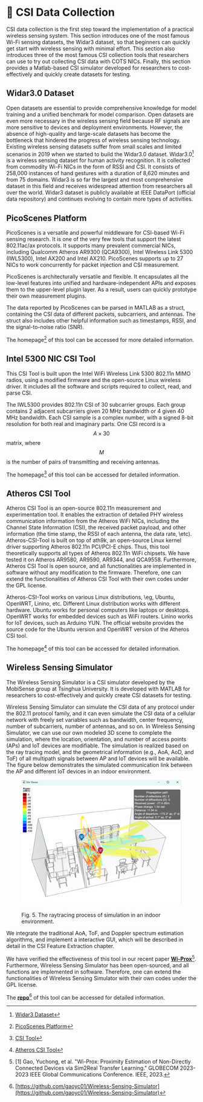 # 📶 CSI Data Collection

CSI data collection is the first step toward the implementation of a practical wireless sensing system. This section introduces one of the most famous Wi-Fi sensing datasets, the Widar3 dataset, so that beginners can quickly get start with wireless sensing with minimal effort. This section also introduces three of the most famous CSI collection tools that researchers can use to try out collecting CSI data with COTS NICs. Finally, this section provides a Matlab-based CSI simulator developed for researchers to cost-effectively and quickly create datasets for testing.

## Widar3.0 Dataset

Open datasets are essential to provide comprehensive knowledge for model training and a unified benchmark for model comparison. Open datasets are even more necessary in the wireless sensing field because RF signals are more sensitive to devices and deployment environments. However, the absence of high-quality and large-scale datasets has become the bottleneck that hindered the progress of wireless sensing technology. Existing wireless sensing datasets suffer from small scales and limited scenarios in 2019 when we started to build the Widar3.0 dataset. Widar3.0[^1] is a wireless sensing dataset for human activity recognition. It is collected from commodity Wi-Fi NICs in the form of RSSI and CSI. It consists of 258,000 instances of hand gestures with a duration of 8,620 minutes and from 75 domains. Widar3 is so far the largest and most comprehensive dataset in this field and receives widespread attention from researchers all over the world. Widar3 dataset is publicly available at IEEE DataPort (official data repository) and continues evolving to contain more types of activities.

## PicoScenes Platform

PicoScenes is a versatile and powerful middleware for CSI-based Wi-Fi sensing research. It is one of the very few tools that support the latest 802.11ac/ax protocols. It supports many prevalent commercial NICs, including Qualcomm Atheros AR9300 (QCA9300), Intel Wireless Link 5300 (IWL5300), Intel AX200 and Intel AX210. PicoScenes supports up to 27 NICs to work concurrently for packet injection and CSI measurement.

PicoScenes is architecturally versatile and flexible. It encapsulates all the low-level features into unified and hardware-independent APIs and exposes them to the upper-level plugin layer. As a result, users can quickly prototype their own measurement plugins.

The data reported by PicoScenes can be parsed in MATLAB as a struct, containing the CSI data of different packets, subcarriers, and antennas. The struct also includes other helpful information such as timestamps, RSSI, and the signal-to-noise ratio (SNR).

The homepage[^2] of this tool can be accessed for more detailed information.

## Intel 5300 NIC CSI Tool

This CSI Tool is built upon the Intel WiFi Wireless Link 5300 802.11n MIMO radios, using a modified firmware and the open-source Linux wireless driver. It includes all the software and scripts required to collect, read, and parse CSI.

The IWL5300 provides 802.11n CSI of 30 subcarrier groups. Each group contains 2 adjacent subcarriers given 20 MHz bandwidth or 4 given 40 MHz bandwidth. Each CSI sample is a complex number, with a signed 8-bit resolution for both real and imaginary parts. One CSI record is a $$A \times 30$$ matrix, where $$M$$ is the number of pairs of transmitting and receiving antennas.

The homepage[^3] of this tool can be accessed for detailed information.

## Atheros CSI Tool

Atheros CSI Tool is an open-source 802.11n measurement and experimentation tool. It enables the extraction of detailed PHY wireless communication information from the Atheros WiFi NICs, including the Channel State Information (CSI), the received packet payload, and other information (the time stamp, the RSSI of each antenna, the data rate, \etc). Atheros-CSI-Tool is built on top of ath9k, an open-source Linux kernel driver supporting Atheros 802.11n PCI/PCI-E chips. Thus, this tool theoretically supports all types of Atheros 802.11n WiFi chipsets. We have tested it on Atheros AR9580, AR9590, AR9344, and QCA9558. Furthermore, Atheros CSI Tool is open source, and all functionalities are implemented in software without any modification to the firmware. Therefore, one can extend the functionalities of Atheros CSI Tool with their own codes under the GPL license.

Atheros-CSI-Tool works on various Linux distributions, \eg, Ubuntu, OpenWRT, Linino, etc. Different Linux distribution works with different hardware. Ubuntu works for personal computers like laptops or desktops. OpenWRT works for embedded devices such as WiFi routers. Linino works for IoT devices, such as Arduino YUN. The official website provides the source code for the Ubuntu version and OpenWRT version of the Atheros CSI tool.

The homepage[^4] of this tool can be accessed for detailed information.

## Wireless Sensing Simulator

The Wireless Sensing Simulator is a CSI simulator developed by the MobiSense group at Tsinghua University. It is developed with MATLAB for researchers to cost-effectively and quickly create CSI datasets for testing.

Wireless Sensing Simulator can simulate the CSI data of any protocol under the 802.11 protocol family, and it can even simulate the CSI data of a cellular network with freely set variables such as bandwidth, center frequency, number of subcarriers, number of antennas, and so on. In Wireless Sensing Simulator, we can use our own modeled 3D scene to complete the simulation, where the location, orientation, and number of access points (APs) and IoT devices are modifiable. The simulation is realized based on the ray tracing model, and the geometrical information (e.g., AoA, AoD, and ToF) of all multipath signals between AP and IoT devices will be available. The figure below demonstrates the simulated communication link between the AP and different IoT devices in an indoor environment.

<figure><img src=".gitbook/assets/raytracing.jpg" alt=""><figcaption><p>Fig. 5. The raytracing process of simulation in an indoor environment.</p></figcaption></figure>

We integrate the traditional AoA, ToF, and Doppler spectrum estimation algorithms, and implement a interactive GUI,  which will be described in detail in the CSI Feature Extraction chapter.&#x20;

We have verified the effectiveness of this tool in our recent paper [**Wi-Prox**](#user-content-fn-5)[^5]. Furthermore, Wireless Sensing Simulator has been open-sourced, and all functions are implemented in software. Therefore, one can extend the functionalities of Wireless Sensing Simulator with their own codes under the GPL license.

The [**repo**](#user-content-fn-6)[^6] of this tool can be accessed for detailed information.

[^1]: [Widar3 Dataset](http://tns.thss.tsinghua.edu.cn/widar3.0)

[^2]: [PicoScenes Platform](https://ps.zpj.io)

[^3]: [CSI Tool](https://dhalperi.github.io/linux-80211n-csitool)

[^4]: [Atheros CSI Tool](https://wands.sg/research/wifi/AtherosCSI/)

[^5]: \[1] Gao, Yuchong, et al. "Wi-Prox: Proximity Estimation of Non-Directly Connected Devices via Sim2Real Transfer Learning." GLOBECOM 2023-2023 IEEE Global Communications Conference. IEEE, 2023.

[^6]: [https://github.com/gaoyc01/Wireless-Sensing-Simulator](https://github.com/gaoyc01/Wireless-Sensing-Simulator)
